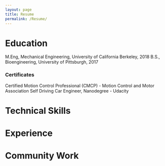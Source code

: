 ```yaml
---
layout: page
title: Resume
permalink: /Resume/
---
```

# Education

M.Eng, Mechanical Engineering, University of California Berkeley, 2018
B.S., Bioengineering, University of Pittsburgh, 2017

### Certificates

Certified Motion Control Professional (CMCP) - Motion Control and Motor Association
Self Driving Car Engineer, Nanodegree - Udacity

# Technical Skills

# Experience

# Community Work


